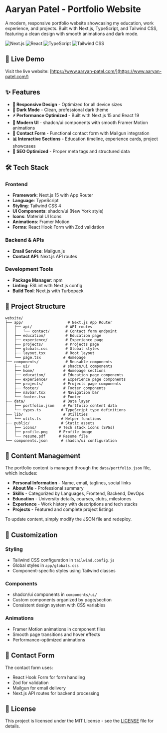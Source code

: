# Aaryan Patel - Portfolio Website

A modern, responsive portfolio website showcasing my education, work experience, and projects. Built with Next.js, TypeScript, and Tailwind CSS, featuring a clean design with smooth animations and dark mode.

![Next.js](https://img.shields.io/badge/Next.js-15-black?style=flat-square&logo=next.js)
![React](https://img.shields.io/badge/React-19-61DAFB?style=flat-square&logo=react)
![TypeScript](https://img.shields.io/badge/TypeScript-5-3178C6?style=flat-square&logo=typescript)
![Tailwind CSS](https://img.shields.io/badge/Tailwind_CSS-4-38B2AC?style=flat-square&logo=tailwind-css)

## 🚀 Live Demo

Visit the live website: [https://www.aaryan-patel.com/](https://www.aaryan-patel.com/)

## ✨ Features

- **📱 Responsive Design** - Optimized for all device sizes
- **🌙 Dark Mode** - Clean, professional dark theme
- **⚡ Performance Optimized** - Built with Next.js 15 and React 19
- **🎨 Modern UI** - shadcn/ui components with smooth Framer Motion animations
- **📧 Contact Form** - Functional contact form with Mailgun integration
- **📊 Interactive Sections** - Education timeline, experience cards, project showcases
- **🎯 SEO Optimized** - Proper meta tags and structured data

## 🛠️ Tech Stack

### Frontend

- **Framework**: Next.js 15 with App Router
- **Language**: TypeScript
- **Styling**: Tailwind CSS 4
- **UI Components**: shadcn/ui (New York style)
- **Icons**: Material UI Icons
- **Animations**: Framer Motion
- **Forms**: React Hook Form with Zod validation

### Backend & APIs

- **Email Service**: Mailgun.js
- **Contact API**: Next.js API routes

### Development Tools

- **Package Manager**: npm
- **Linting**: ESLint with Next.js config
- **Build Tool**: Next.js with Turbopack

## 📁 Project Structure

```
website/
├── app/                    # Next.js App Router
│   ├── api/               # API routes
│   │   └── contact/       # Contact form endpoint
│   ├── education/         # Education page
│   ├── experience/        # Experience page
│   ├── projects/          # Projects page
│   ├── globals.css        # Global styles
│   ├── layout.tsx         # Root layout
│   └── page.tsx          # Homepage
├── components/            # Reusable components
│   ├── ui/               # shadcn/ui components
│   ├── home/             # Homepage sections
│   ├── education/        # Education page components
│   ├── experience/       # Experience page components
│   ├── projects/         # Projects page components
│   ├── footer/           # Footer components
│   ├── navbar.tsx        # Navigation bar
│   └── footer.tsx        # Footer
├── data/                 # Data layer
│   ├── portfolio.json    # Portfolio content data
│   └── types.ts         # TypeScript type definitions
├── lib/                  # Utilities
│   └── utils.ts         # Helper functions
├── public/              # Static assets
│   ├── icons/          # Tech stack icons (SVGs)
│   ├── profile.png     # Profile image
│   └── resume.pdf      # Resume file
└── components.json      # shadcn/ui configuration
```

## 📝 Content Management

The portfolio content is managed through the `data/portfolio.json` file, which includes:

- **Personal Information** - Name, email, taglines, social links
- **About Me** - Professional summary
- **Skills** - Categorized by Languages, Frontend, Backend, DevOps
- **Education** - University details, courses, clubs, milestones
- **Experience** - Work history with descriptions and tech stacks
- **Projects** - Featured and complete project listings

To update content, simply modify the JSON file and redeploy.

## 🎨 Customization

### Styling

- Tailwind CSS configuration in `tailwind.config.js`
- Global styles in `app/globals.css`
- Component-specific styles using Tailwind classes

### Components

- shadcn/ui components in `components/ui/`
- Custom components organized by page/section
- Consistent design system with CSS variables

### Animations

- Framer Motion animations in component files
- Smooth page transitions and hover effects
- Performance-optimized animations

## 📧 Contact Form

The contact form uses:

- React Hook Form for form handling
- Zod for validation
- Mailgun for email delivery
- Next.js API routes for backend processing

## 📄 License

This project is licensed under the MIT License - see the [LICENSE](LICENSE) file for details.
